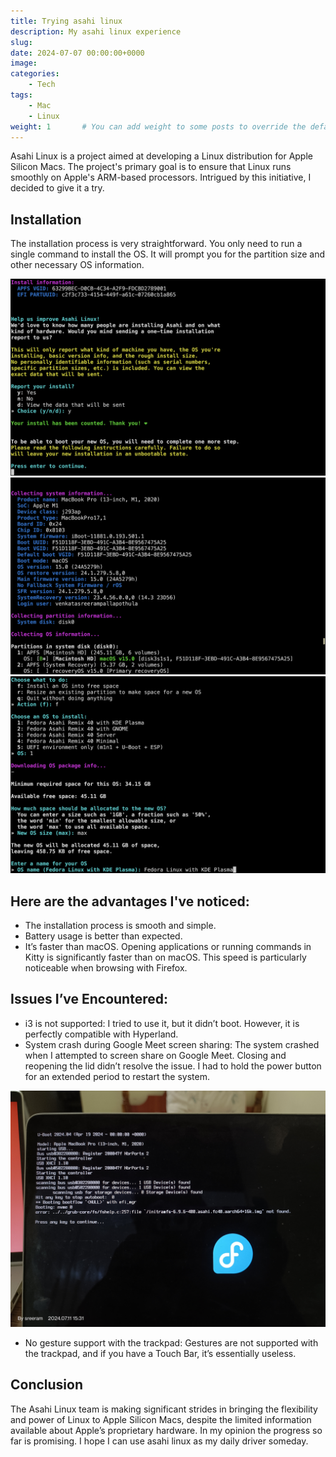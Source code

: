 ```yaml
---
title: Trying asahi linux
description: My asahi linux experience
slug:
date: 2024-07-07 00:00:00+0000
image: 
categories:
    - Tech
tags:
    - Mac
    - Linux
weight: 1       # You can add weight to some posts to override the default sorting (date descending)
---
```

Asahi Linux is a project aimed at developing a Linux distribution for Apple Silicon Macs. The project's primary goal is to ensure that Linux runs smoothly on Apple's ARM-based processors. Intrigued by this initiative, I decided to give it a try.

## Installation
The installation process is very straightforward. You only need to run a single command to install the OS. It will prompt you for the partition size and other necessary OS information.

![Installation](a.png) 
![System info](b.png) 
![Os info](c.png) 

## Here are the advantages I've noticed:
* The installation process is smooth and simple.
* Battery usage is better than expected.
* It’s faster than macOS. Opening applications or running commands in Kitty is significantly faster than on macOS. This speed is particularly noticeable when browsing with Firefox.

## Issues I’ve Encountered:
* i3 is not supported: I tried to use it, but it didn’t boot. However, it is perfectly compatible with Hyperland.
* System crash during Google Meet screen sharing: The system crashed when I attempted to screen share on Google Meet. Closing and reopening the lid didn’t resolve the issue. I had to hold the power button for an extended period to restart the system.

![Booting error](d.jpg) 

* No gesture support with the trackpad: Gestures are not supported with the trackpad, and if you have a Touch Bar, it’s essentially useless.

## Conclusion
The Asahi Linux team is making significant strides in bringing the flexibility and power of Linux to Apple Silicon Macs, despite the limited information available about Apple’s proprietary hardware. In my opinion the progress so far is promising. I hope I can use asahi linux as my daily driver someday.